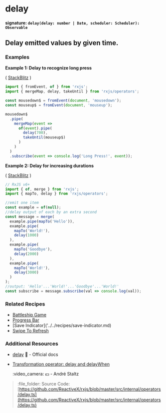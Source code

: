 # delay

#### signature: `delay(delay: number | Date, scheduler: Scheduler): Observable`

## Delay emitted values by given time.

### Examples

**Example 1: Delay to recognize long press**

\( [StackBlitz](https://stackblitz.com/edit/rxjs-bru5fi?devtoolsheight=60) \)

```javascript
import { fromEvent, of } from 'rxjs';
import { mergeMap, delay, takeUntil } from 'rxjs/operators';

const mousedown$ = fromEvent(document, 'mousedown');
const mouseup$ = fromEvent(document, 'mouseup');

mousedown$
  .pipe(
    mergeMap(event =>
      of(event).pipe(
        delay(700),
        takeUntil(mouseup$)
      )
    )
  )
  .subscribe(event => console.log('Long Press!', event));
```

**Example 2: Delay for increasing durations**

\( [StackBlitz](https://stackblitz.com/edit/typescript-twjn8r?file=index.ts&devtoolsheight=100) \)

```javascript
// RxJS v6+
import { of, merge } from 'rxjs';
import { mapTo, delay } from 'rxjs/operators';

//emit one item
const example = of(null);
//delay output of each by an extra second
const message = merge(
  example.pipe(mapTo('Hello')),
  example.pipe(
    mapTo('World!'),
    delay(1000)
  ),
  example.pipe(
    mapTo('Goodbye'),
    delay(2000)
  ),
  example.pipe(
    mapTo('World!'),
    delay(3000)
  )
);
//output: 'Hello'...'World!'...'Goodbye'...'World!'
const subscribe = message.subscribe(val => console.log(val));
```

### Related Recipes

* [Battleship Game](../../recipes/battleship-game.md)
* [Progress Bar](../../recipes/progressbar.md)
* \[Save Indicator\]\('../../recipes/save-indicator.md\)
* [Swipe To Refresh](../../recipes/swipe-to-refresh.md)

### Additional Resources

* [delay](https://rxjs.dev/api/operators/delay) :newspaper: - Official docs
* [Transformation operator: delay and delayWhen](https://egghead.io/lessons/rxjs-transformation-operators-delay-and-delaywhen?course=rxjs-beyond-the-basics-operators-in-depth)

  :video\_camera: :dollar: - André Staltz

> :file\_folder: Source Code: [https://github.com/ReactiveX/rxjs/blob/master/src/internal/operators/delay.ts](https://github.com/ReactiveX/rxjs/blob/master/src/internal/operators/delay.ts)


